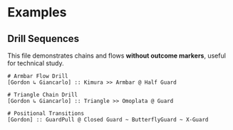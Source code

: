 # Examples

## Drill Sequences

This file demonstrates chains and flows **without outcome markers**, useful for technical study.  

```text
# Armbar Flow Drill
[Gordon ↳ Giancarlo] :: Kimura >> Armbar @ Half Guard

# Triangle Chain Drill
[Gordon ↳ Giancarlo] :: Triangle >> Omoplata @ Guard

# Positional Transitions
[Gordon] :: GuardPull @ Closed Guard ~ ButterflyGuard ~ X-Guard
```
